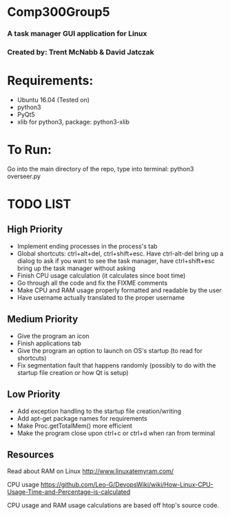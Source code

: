 # Comp300Group5
### A task manager GUI application for Linux
### Created by: Trent McNabb & David Jatczak

# Requirements:
- Ubuntu 16.04 (Tested on)
- python3
- PyQt5
- xlib for python3, package: python3-xlib

# To Run:
Go into the main directory of the repo, type into terminal: python3 overseer.py

# TODO LIST

## High Priority

- Implement ending processes in the process's tab
- Global shortcuts: ctrl+alt+del, ctrl+shift+esc. Have ctrl-alt-del bring up a dialog to ask if you want to see the task manager, have ctrl+shift+esc bring up the task manager without asking
- Finish CPU usage calculation (it calculates since boot time)
- Go through all the code and fix the FIXME comments
- Make CPU and RAM usage properly formatted and readable by the user
- Have username actually translated to the proper username

## Medium Priority

- Give the program an icon
- Finish applications tab
- Give the program an option to launch on OS's startup (to read for shortcuts)
- Fix segmentation fault that happens randomly (possibly to do with the startup file creation or how Qt is setup)

## Low Priority

- Add exception handling to the startup file creation/writing
- Add apt-get package names for requirements
- Make Proc.getTotalMem() more efficient
- Make the program close upon ctrl+c or ctrl+d when ran from terminal


## Resources

Read about RAM on Linux
http://www.linuxatemyram.com/

CPU usage
https://github.com/Leo-G/DevopsWiki/wiki/How-Linux-CPU-Usage-Time-and-Percentage-is-calculated

CPU usage and RAM usage calculations are based off htop's source code.
